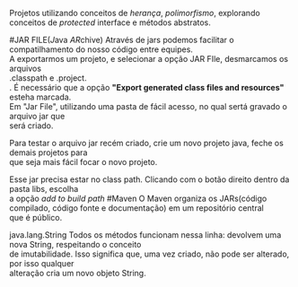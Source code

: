 
Projetos utilizando conceitos de _herança_, _polimorfismo_, explorando conceitos de _protected_ interface e métodos abstratos. 

#JAR FILE(*J*ava *AR*chive)
Através de jars podemos facilitar o compatilhamento do nosso código entre equipes. <br/> 
A exportarmos um projeto, e selecionar a opção JAR FIle, desmarcamos os arquivos <br/> 
.classpath e .project. <br/>. 
É necessário que a opção **"Export generated class files and resources"** esteha marcada. <br/> 
Em "Jar File", utilizando uma pasta de fácil acesso, no qual sertá gravado o arquivo jar que <br/> 
será criado. <br/> 

Para testar o arquivo jar recém criado, crie um novo projeto java, feche os demais projetos para<br/> 
que seja mais fácil focar o novo projeto. <br/> 

Esse jar precisa estar no class path. Clicando com o botão direito dentro da pasta libs, escolha<br/> 
a opção _add to build path_
#Maven 
O Maven organiza os JARs(código compilado, código fonte e documentação) em um repositório central<br/> 
que é público.<br/> 


java.lang.String 
Todos os métodos funcionam nessa linha: devolvem uma nova String, respeitando o conceito <br/> 
 de imutabilidade. Isso significa que, uma vez criado, não pode ser alterado, por isso qualquer <br/> 
 alteração cria um novo objeto String. 
 
 
